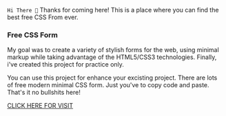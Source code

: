 `Hi There 👋`
Thanks for coming here! This is a place where you can find the best free CSS From ever.

### Free CSS Form

My goal was to create a variety of stylish forms for the web, using minimal markup while taking advantage of the HTML5/CSS3 technologies. Finally, i've created this project for practice only.

You can use this project for enhance your excisting project. There are lots of free modern minimal CSS form. Just you've to copy code and paste. That's it no bullshits here!

[CLICK HERE FOR VISIT](https://freecssform.vercel.app)
